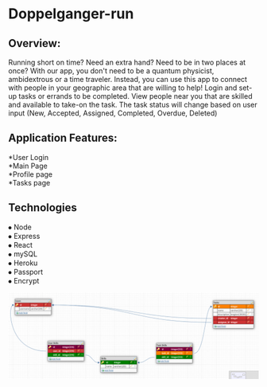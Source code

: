# Doppelganger-run

## Overview:
Running short on time? Need an extra hand? Need to be in two places at once? With our app, you don't need to be a quantum physicist, ambidextrous or a time traveler.  Instead, you can use this app to connect with people in your geographic area that are willing to help! Login and set-up tasks or errands to be completed. View people near you that are skilled and available to take-on the task.  The task status will change based on user input (New, Accepted, Assigned, Completed, Overdue, Deleted)

## Application Features:
*User Login<br>
*Main Page<br>
*Profile page<br>
*Tasks page

## Technologies
⦁	Node<br>
⦁	Express<br>
⦁	React<br>
⦁	mySQL<br>
⦁	Heroku<br>
⦁	Passport<br>
⦁	Encrypt<br>


![Database Design](https://github.com/calahhansen/Doppelganger-run/blob/master/DB%20Design.PNG)

